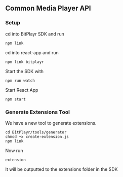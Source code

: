 ## Common Media Player API

### Setup

cd into BitPlayr SDK and run
~~~
npm link
~~~

cd into react-app and run
~~~
npm link bitplayr
~~~

Start the SDK with
~~~
npm run watch
~~~

Start React App
~~~
npm start
~~~

### Generate Extensions Tool

We have a new tool to generate extensions.

~~~
cd BitPlayr/tools/generator
chmod +x create-extension.js
npm link
~~~

Now run 
~~~
extension
~~~

It will be outputted to the extensions folder in the SDK

